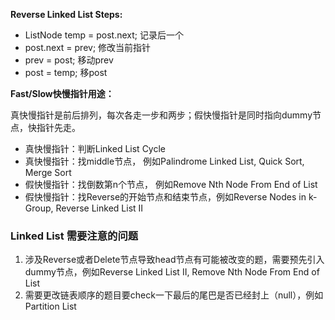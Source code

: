 **Reverse Linked List Steps:**

* ListNode temp = post.next; 记录后一个
* post.next = prev;                  修改当前指针
* prev = post;                           移动prev
* post = temp;                          移post



**Fast/Slow快慢指针用途：**

真快慢指针是前后排列，每次各走一步和两步；假快慢指针是同时指向dummy节点，快指针先走。

* 真快慢指针：判断Linked List Cycle
* 真快慢指针：找middle节点， 例如Palindrome Linked List, Quick Sort, Merge Sort
* 假快慢指针：找倒数第n个节点， 例如Remove Nth Node From End of List
* 假快慢指针：找Reverse的开始节点和结束节点，例如Reverse Nodes in k-Group, Reverse Linked List II

### Linked List 需要注意的问题

1. 涉及Reverse或者Delete节点导致head节点有可能被改变的题，需要预先引入dummy节点，例如Reverse Linked List II, Remove Nth Node From End of List
2. 需要更改链表顺序的题目要check一下最后的尾巴是否已经封上（null），例如Partition List




